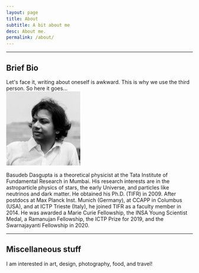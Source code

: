 ```yaml
---
layout: page
title: About
subtitle: A bit about me
desc: About me.
permalink: /about/
---
```


<div class="pretty-links">
    
---    
## Brief Bio

<div class="lead lead-about">Let's face it, writing about oneself is awkward. This is why we use the third person. So here it goes...
</div>
    
<img src="/assets/img/bio_bw.png" alt="basudeb" width="200"/>    

Basudeb Dasgupta is a theoretical physicist at the Tata Institute of Fundamental Research in Mumbai. His research interests are in the astroparticle physics of stars, the early Universe, and particles like neutrinos and dark matter. He obtained his Ph.D. (TIFR) in 2009. After postdocs at Max Planck Inst. Munich (Germany), at CCAPP in Columbus (USA), and at ICTP Trieste (Italy), he joined TIFR as a faculty member in 2014. He was awarded a Marie Curie Fellowship, the INSA Young Scientist Medal, a Ramanujan Fellowship, the ICTP Prize for 2019, and the Swarnajayanti Fellowship in 2020. 
  
---

## Miscellaneous stuff

I am interested in art, design, photography, food, and travel!

</div>
